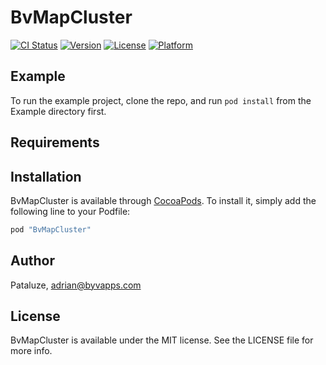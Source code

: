 # BvMapCluster

[![CI Status](http://img.shields.io/travis/Pataluze/BvMapCluster.svg?style=flat)](https://travis-ci.org/Pataluze/BvMapCluster)
[![Version](https://img.shields.io/cocoapods/v/BvMapCluster.svg?style=flat)](http://cocoapods.org/pods/BvMapCluster)
[![License](https://img.shields.io/cocoapods/l/BvMapCluster.svg?style=flat)](http://cocoapods.org/pods/BvMapCluster)
[![Platform](https://img.shields.io/cocoapods/p/BvMapCluster.svg?style=flat)](http://cocoapods.org/pods/BvMapCluster)

## Example

To run the example project, clone the repo, and run `pod install` from the Example directory first.

## Requirements

## Installation

BvMapCluster is available through [CocoaPods](http://cocoapods.org). To install
it, simply add the following line to your Podfile:

```ruby
pod "BvMapCluster"
```

## Author

Pataluze, adrian@byvapps.com

## License

BvMapCluster is available under the MIT license. See the LICENSE file for more info.
